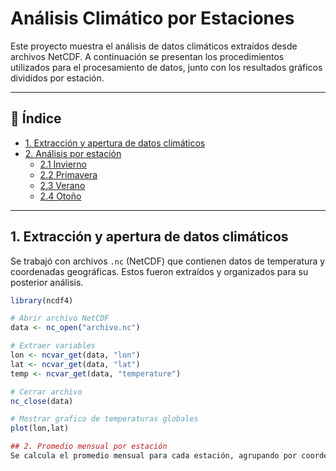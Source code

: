 # Análisis Climático por Estaciones

Este proyecto muestra el análisis de datos climáticos extraídos desde archivos NetCDF. A continuación se presentan los procedimientos utilizados para el procesamiento de datos, junto con los resultados gráficos divididos por estación.

---

## 📌 Índice

- [1. Extracción y apertura de datos climáticos](#1-extracción-y-apertura-de-datos-climáticos)
- [2. Análisis por estación](#2-análisis-por-estación)
  - [2.1 Invierno](#21-invierno)
  - [2.2 Primavera](#22-primavera)
  - [2.3 Verano](#23-verano)
  - [2.4 Otoño](#24-otoño)

---

## 1. Extracción y apertura de datos climáticos

Se trabajó con archivos `.nc` (NetCDF) que contienen datos de temperatura y coordenadas geográficas. Estos fueron extraídos y organizados para su posterior análisis.

```r
library(ncdf4)

# Abrir archivo NetCDF
data <- nc_open("archivo.nc")

# Extraer variables
lon <- ncvar_get(data, "lon")
lat <- ncvar_get(data, "lat")
temp <- ncvar_get(data, "temperature")

# Cerrar archivo
nc_close(data)

# Mostrar grafico de temperaturas globales
plot(lon,lat)

## 2. Promedio mensual por estación
Se calcula el promedio mensual para cada estación, agrupando por coordenadas y fechas.
